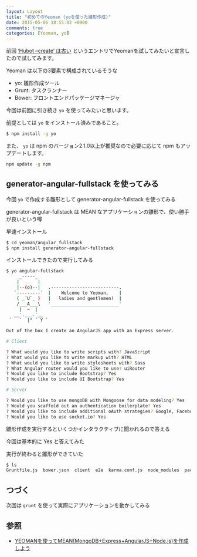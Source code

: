 ```yaml
---
layout: Layout
title: "初めてのYeoman (yoを使った雛形作成)"
date: 2015-05-06 18:55:02 +0900
comments: true
categories: [Yeoman, yo]
---
```


前回 [‘Hubot –create’ は古い](http://blog.sojiro.me/blog/2015/05/05/hubot-create-is-now-old/) というエントリでYeomanを試してみたいと宣言したので試してみます。

Yeoman は以下の3要素で構成されているそうな

* yo: 雛形作成ツール
* Grunt: タスクランナー
* Bower: フロントエンドパッケージマネージャ

今回は前回に引き続き ``` yo ``` を使ってみたいと思います。

前提としては ``` yo ``` をインストール済みであること。

```bash
$ npm install -g yo
```

また、 ``` yo ``` は npm のバージョン2.1.0以上が推奨なので必要に応じて npm もアップデートします。

```bash
npm update -g npm
```

## generator-angular-fullstack を使ってみる
今回 ``` yo ``` で作成する雛形として generator-angular-fullstack を使ってみる

generator-angular-fullstack は MEAN なアプリケーションの雛形で、使い勝手が良いという噂


早速インストール

```bash
$ cd yeoman/angular_fullstack
$ npm install generator-angular-fullstack
```

インストールできたので実行してみる

```bash
$ yo angular-fullstack
     _-----_
    |       |
    |--(o)--|   .--------------------------.
   `---------´  |    Welcome to Yeoman,    |
    ( _´U`_ )   |   ladies and gentlemen!  |
    /___A___\   '__________________________'
     |  ~  |
   __'.___.'__
 ´   `  |° ´ Y `

Out of the box I create an AngularJS app with an Express server.

# Client

? What would you like to write scripts with? JavaScript
? What would you like to write markup with? HTML
? What would you like to write stylesheets with? Sass
? What Angular router would you like to use? uiRouter
? Would you like to include Bootstrap? Yes
? Would you like to include UI Bootstrap? Yes

# Server

? Would you like to use mongoDB with Mongoose for data modeling? Yes
? Would you scaffold out an authentication boilerplate? Yes
? Would you like to include additional oAuth strategies? Google, Facebook, Twitter
? Would you like to use socket.io? Yes
```

雛形作成を実行するといくつかインタラクティブに聞かれるので答える

今回は基本的に Yes と答えてみた

実行が終わると雛形ができていた

```bash
$ ls
Gruntfile.js  bower.json  client  e2e  karma.conf.js  node_modules  package.json  protractor.conf.js  server
```

## つづく
次回は ``` grunt ``` を使って実際にアプリケーションを動かしてみる

## 参照
* [YEOMANを使ってMEAN(MongoDB+Express+AngularJS+Node.js)を作成しよう](http://blog.chat.ac/yeoman%E3%82%92%E4%BD%BF%E3%81%A3%E3%81%A6meanmongodbexpressangularjsnode-js%E3%82%92%E4%BD%9C%E6%88%90%E3%81%97%E3%82%88%E3%81%86/)

